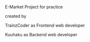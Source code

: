E-Market Project for practice

created by 

TrainzCoder as Frontend web developer

Kuuhaku as Backend web developer
